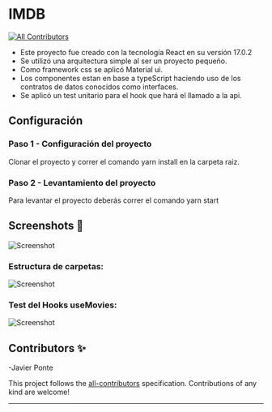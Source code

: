 # IMDB

<!-- DOCS-IGNORE:start -->
<!-- ALL-CONTRIBUTORS-BADGE:START - Do not remove or modify this section -->

[![All Contributors](https://img.shields.io/badge/all_contributors-0-orange.svg?style=flat-square)](#contributors-)

<!-- ALL-CONTRIBUTORS-BADGE:END -->
<!-- DOCS-IGNORE:end -->

- Este proyecto fue creado con la tecnología React en su versión 17.0.2
- Se utilizó una arquitectura simple al ser un proyecto pequeño.
- Como framework css se aplicó Material ui.
- Los componentes estan en base a typeScript haciendo uso de los contratos de datos conocidos como interfaces.
- Se aplicó un test unitario para el hook que hará el llamado a la api.

## Configuración

### Paso 1 - Configuración del proyecto

Clonar el proyecto y correr el comando yarn install en la carpeta raiz.

### Paso 2 - Levantamiento del proyecto

Para levantar el proyecto deberás correr el comando yarn start

## Screenshots 📸

![Screenshot](https://i.ibb.co/0mfP6Ny/Captura.png)

### Estructura de carpetas:

![Screenshot](https://i.ibb.co/LNBhNJd/Captura.png)

### Test del Hooks useMovies:

![Screenshot](https://i.ibb.co/rFz1F2s/Captura.png)


<!-- DOCS-IGNORE:start -->

## Contributors ✨

-Javier Ponte

<!-- ALL-CONTRIBUTORS-LIST:START - Do not remove or modify this section -->
<!-- prettier-ignore-start -->
<!-- markdownlint-disable -->
<!-- markdownlint-enable -->
<!-- prettier-ignore-end -->

<!-- ALL-CONTRIBUTORS-LIST:END -->

This project follows the [all-contributors](https://github.com/all-contributors/all-contributors) specification. Contributions of any kind are welcome!

<!-- DOCS-IGNORE:end -->

---
